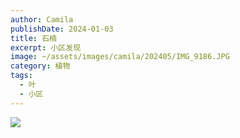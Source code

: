 ```yaml
---
author: Camila
publishDate: 2024-01-03
title: 石楠
excerpt: 小区发现
image: ~/assets/images/camila/202405/IMG_9186.JPG
category: 植物
tags:
  - 叶
  - 小区
---
```


![](~/assets/images/camila/202405/IMG_9186.JPG)
